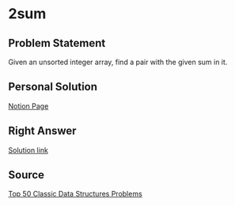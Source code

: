 # 2sum

## Problem Statement

Given an unsorted integer array, find a pair with the given sum in it.


## Personal Solution

[Notion Page](https://gdivino.notion.site/2-Sum-be7efcf97f894294befb2e4aadfb24bc)


## Right Answer

[Solution link](https://www.techiedelight.com/find-pair-with-given-sum-array/)


## Source

[Top 50 Classic Data Structures Problems](https://medium.com/techie-delight/top-50-classic-data-structures-problems-2a2f68ba924c)